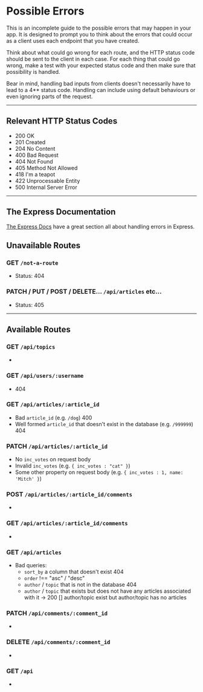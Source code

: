 # Possible Errors

This is an incomplete guide to the possible errors that may happen in your app. It is designed to prompt you to think about the errors that could occur as a client uses each endpoint that you have created.

Think about what could go wrong for each route, and the HTTP status code should be sent to the client in each case.
For each thing that could go wrong, make a test with your expected status code and then make sure that possibility is handled.

Bear in mind, handling bad inputs from clients doesn't necessarily have to lead to a 4** status code. Handling can include using default behaviours or even ignoring parts of the request.

---

## Relevant HTTP Status Codes

- 200 OK
- 201 Created
- 204 No Content
- 400 Bad Request
- 404 Not Found
- 405 Method Not Allowed
- 418 I'm a teapot
- 422 Unprocessable Entity
- 500 Internal Server Error

---

## The Express Documentation

[The Express Docs](https://expressjs.com/en/guide/error-handling.html) have a great section all about handling errors in Express.

## Unavailable Routes

### GET `/not-a-route`

- Status: 404

### PATCH / PUT / POST / DELETE... `/api/articles` etc...

- Status: 405

---

## Available Routes

### GET `/api/topics`

-

### GET `/api/users/:username`

- 404

### GET `/api/articles/:article_id`

- Bad `article_id` (e.g. `/dog`) 400
- Well formed `article_id` that doesn't exist in the database (e.g. `/999999`) 404

### PATCH `/api/articles/:article_id`

- No `inc_votes` on request body
- Invalid `inc_votes` (e.g. `{ inc_votes : "cat" }`)
- Some other property on request body (e.g. `{ inc_votes : 1, name: 'Mitch' }`)

### POST `/api/articles/:article_id/comments`

-

### GET `/api/articles/:article_id/comments`

-

### GET `/api/articles`

- Bad queries:
  - `sort_by` a column that doesn't exist 404
  - `order` !== "asc" / "desc"
  - `author` / `topic` that is not in the database 404 
  - `author` / `topic` that exists but does not have any articles associated with it -> 200 [] author/topic exist but author/topic has no articles

### PATCH `/api/comments/:comment_id`

-

### DELETE `/api/comments/:comment_id`

-

### GET `/api`

-
